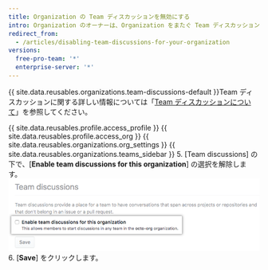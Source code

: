 ```yaml
---
title: Organization の Team ディスカッションを無効にする
intro: Organization のオーナーは、Organization をまたぐ Team ディスカッションの無効化か有効化を選択できます。
redirect_from:
  - /articles/disabling-team-discussions-for-your-organization
versions:
  free-pro-team: '*'
  enterprise-server: '*'
---
```


{{ site.data.reusables.organizations.team-discussions-default }}Team ディスカッションに関する詳しい情報については「[Team ディスカッションについて](/articles/about-team-discussions)」を参照してください。

{{ site.data.reusables.profile.access_profile }}
{{ site.data.reusables.profile.access_org }}
{{ site.data.reusables.organizations.org_settings }}
{{ site.data.reusables.organizations.teams_sidebar }}
5. [Team discussions] の下で、[**Enable team discussions for this organization**] の選択を解除します。 ![Organization の Team ディスカッションを有効化または無効化するチェックボックス](/assets/images/help/settings/enable-team-discussions-for-org-checkbox.png)
6. [**Save**] をクリックします。
